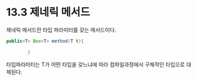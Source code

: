 # 13.3 제네릭 메서드

제네릭 메서드란 타입 파라미터를 갖는 메서드이다.

~~~java
public<T> Box<T> method(T t){
    
        }
~~~
타입파라미터는 T가 어떤 타입을 갖느냐에 따라 컴파일과정에서 구체적인 타입으로 대체된다.
